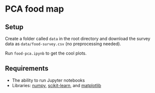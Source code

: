 # PCA food map

## Setup

Create a folder called `data` in the root directory and download the survey data as `data/food-survey.csv` (no preprocessing needed).

Run `food-pca.ipynb` to get the cool plots.

## Requirements

- The ability to run Jupyter notebooks
- Libraries: [numpy](https://numpy.org/), [scikit-learn](https://scikit-learn.org/), and [matplotlib](https://matplotlib.org/)
